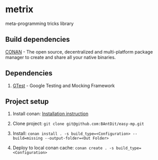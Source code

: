 
# metrix

meta-programming tricks library

## Build dependencies
[CONAN](https://conan.io/) - The open source, decentralized and multi-platform package
manager to create and share all your native binaries.

## Dependencies

1. [GTest](https://github.com/google/googletest) - Google Testing and Mocking Framework

## Project setup 

1. Install conan: [Installation instruction](https://docs.conan.io/2/installation.html)

2. Clone project: `git clone git@github.com:BAntDit/easy-mp.git` 

3. Install: `conan install . -s build_type=<Configuration> --build=missing --output-folder=<Out Folder>`

4. Deploy to local conan cache: `conan create . -s build_type=<Configuration>`
